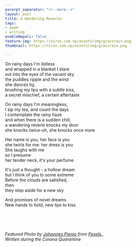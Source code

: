 ```yaml
---
excerpt_separator: "<!--more-->"
layout: post
title: A Wandering Reverie
tags:
- poem
- writing
enableNepali: false
feature-img: https://nirav.com.np/assets/img/grassrain.png
thumbnail: https://nirav.com.np/assets/img/grassrain.png

---
```

<!--more-->

On rainy days I'm listless  
and wrapped in a blanket I stare  
out into the eyes of the vacant sky  
the puddles ripple and the wind  
she dances by,  
brushing my lips with a subtle kiss,  
a secret mischief, a certain aftertaste

On rainy days I'm meaningless,  
I sip my tea, and count the days  
I contemplate the rainy haze  
and when there is a sudden chill,  
a wandering reverie knocks my door  
she knocks twice-oh, she knocks once more

Her name is you, her face is you  
she twirls for me: her dress is you  
She laughs with me  
so I presume  
her tender neck, it's your perfume

It's just a thought - a hollow dream  
but I think of you to some extreme  
Before the clouds are satisfied,  
then  
they step aside for a new sky

And promises of novel dreams  
New hands to hold, new lips to kiss

<br><br><br>

_Featured Photo by_ [_Johannes Plenio_](https://www.pexels.com/@jplenio?utm_content=attributionCopyText&utm_medium=referral&utm_source=pexels) _from_ [_Pexels_](https://www.pexels.com/photo/closeup-photo-of-green-grass-field-1423601/?utm_content=attributionCopyText&utm_medium=referral&utm_source=pexels)_ <br>
_Written during the Corona Quarantine_